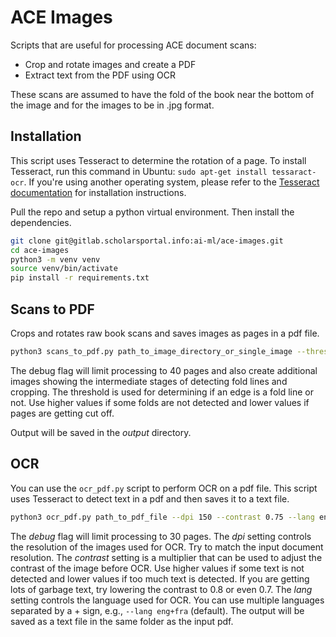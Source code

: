 # ACE Images

Scripts that are useful for processing ACE document scans:

* Crop and rotate images and create a PDF
* Extract text from the PDF using OCR

These scans are assumed to have the fold of the book near the bottom of the image and for the images to be in .jpg format.

## Installation

This script uses Tesseract to determine the rotation of a page. To install Tesseract, run this command in Ubuntu: `sudo apt-get install tessaract-ocr`. If you're using another operating system, please refer to the [Tesseract documentation](https://github.com/tesseract-ocr/tesseract/wiki) for installation instructions.

Pull the repo and setup a python virtual environment. Then install the dependencies.

```bash
git clone git@gitlab.scholarsportal.info:ai-ml/ace-images.git
cd ace-images
python3 -m venv venv
source venv/bin/activate
pip install -r requirements.txt
```

## Scans to PDF

Crops and rotates raw book scans and saves images as pages in a pdf file.

```bash
python3 scans_to_pdf.py path_to_image_directory_or_single_image --threshold 50 --debug
```

The debug flag will limit processing to 40 pages and also create additional images showing the intermediate stages of detecting fold lines and cropping. The threshold is used for determining if an edge is a fold line or not. Use higher values if some folds are not detected and lower values if pages are getting cut off.

Output will be saved in the *output* directory.

## OCR

You can use the `ocr_pdf.py` script to perform OCR on a pdf file. This script uses Tesseract to detect text in a pdf and then saves it to a text file.

```bash
python3 ocr_pdf.py path_to_pdf_file --dpi 150 --contrast 0.75 --lang eng --debug
```

The *debug* flag will limit processing to 30 pages. The *dpi* setting controls the resolution of the images used for OCR. Try to match the input document resolution. The *contrast* setting is a multiplier that can be used to adjust the contrast of the image before OCR. Use higher values if some text is not detected and lower values if too much text is detected. If you are getting lots of garbage text, try lowering the contrast to 0.8 or even 0.7. The *lang* setting controls the language used for OCR. You can use multiple languages separated by a + sign, e.g., `--lang eng+fra` (default). The output will be saved as a text file in the same folder as the input pdf.
